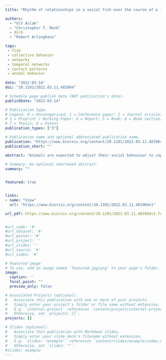```yaml
---
title: "Rhythm of relationships in a social fish over the course of a full year in the wild"

authors:
  - "Ulf Aslak"
  - "Christopher T. Monk"
  - dirk
  - "Robert Arlinghaus"

tags:
 - fish
 - collective behavior
 - networks
 - temporal networks
 - contact patterns
 - animal behavior
 
date: "2022-03-14"
doi: "10.1101/2022.03.11.483964"

# Schedule page publish date (NOT publication's date).
publishDate: "2022-03-14"

# Publication type.
# Legend: 0 = Uncategorized; 1 = Conference paper; 2 = Journal article;
# 3 = Preprint / Working Paper; 4 = Report; 5 = Book; 6 = Book section;
# 7 = Thesis; 8 = Patent
publication_types: ["3"]

# Publication name and optional abbreviated publication name.
publication: "https://www.biorxiv.org/content/10.1101/2022.03.11.483964v1"
publication_short: ""

abstract: "Animals are expected to adjust their social behaviour to cope with challenges in their environment. Therefore, for fish populations, in temperate regions with seasonal and daily environmental oscillations, characteristic rhythms of social relationships should be pronounced. To date, most research concerning fish social networks and biorhythms has occurred in artificial laboratory environments or over confined temporal scales of days to weeks. By contrast, little is known about the social networks of wild, freely roaming fish, including how seasonal and diurnal rhythms modulate social networks over the course of a full year. The advent of high-resolution acoustic telemetry enables us to quantify detailed social interactions in the wild over time-scales sufficient to examine seasonal rhythms at whole-ecosystems scales. Our objective was to explore the rhythms of social interactions in a social fish population at various time-scales over one full year in the wild by examining high-resolution snapshots of dynamic social network. To that end, we tracked the behaviour of 36 adult common carp, Cyprinus carpio, in a 25 ha lake and constructed temporal social networks among individuals across various time-scales, where social interactions were defined by proximity. We compared the network structure to a temporally shuffled null model to examine the importance of social attraction, and checked for persistent characteristic groups (“friendships”) over time. The clustering within the carp social network tended to be more pronounced during daytime than nighttime throughout the year. Social attraction, particularly during daytime, was a key driver for interactions. Shoaling behavior substantially increased during daytime in the wintertime, whereas in summer carp interacted less frequently, but the interaction duration increased. Characteristic groups were more common in the summer months and during nighttime, where the social memory of carp lasted up to two weeks. We conclude that social relationships of carp change diurnally and seasonally. These patterns were likely driven by predator avoidance, seasonal shifts in lake temperature, visibility, forage availability and the presence of anoxic zones. The techniques we employed can be applied generally to high-resolution biotelemetry data to reveal social structures across other fish species at ecologically realistic scales."
          
# Summary. An optional shortened abstract.
summary: ""


featured: true


links:
- name: "View"
  url: "https://www.biorxiv.org/content/10.1101/2022.03.11.483964v1"

url_pdf: https://www.biorxiv.org/content/10.1101/2022.03.11.483964v1.full.pdf


#url_code: '#'
#url_dataset: '#'
#url_poster: '#'
#url_project: ''
#url_slides: ''
#url_source: '#'
#url_video: '#'

# Featured image
# To use, add an image named `featured.jpg/png` to your page's folder. 
image:
  caption: ''
  focal_point: ""
  preview_only: false

# Associated Projects (optional).
#   Associate this publication with one or more of your projects.
#   Simply enter your project's folder or file name without extension.
#   E.g. `internal-project` references `content/project/internal-project/index.md`.
#   Otherwise, set `projects: []`.
projects: []

# Slides (optional).
#   Associate this publication with Markdown slides.
#   Simply enter your slide deck's filename without extension.
#   E.g. `slides: "example"` references `content/slides/example/index.md`.
#   Otherwise, set `slides: ""`.
#slides: example
---
```



